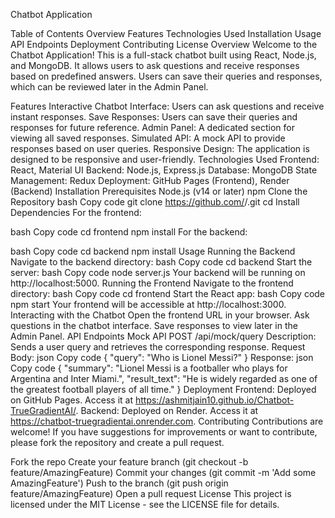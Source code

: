 Chatbot Application


Table of Contents
Overview
Features
Technologies Used
Installation
Usage
API Endpoints
Deployment
Contributing
License
Overview
Welcome to the Chatbot Application! This is a full-stack chatbot built using React, Node.js, and MongoDB. It allows users to ask questions and receive responses based on predefined answers. Users can save their queries and responses, which can be reviewed later in the Admin Panel.

Features
Interactive Chatbot Interface: Users can ask questions and receive instant responses.
Save Responses: Users can save their queries and responses for future reference.
Admin Panel: A dedicated section for viewing all saved responses.
Simulated API: A mock API to provide responses based on user queries.
Responsive Design: The application is designed to be responsive and user-friendly.
Technologies Used
Frontend: React, Material UI
Backend: Node.js, Express.js
Database: MongoDB
State Management: Redux
Deployment: GitHub Pages (Frontend), Render (Backend)
Installation
Prerequisites
Node.js (v14 or later)
npm
Clone the Repository
bash
Copy code
git clone https://github.com/<your-username>/<your-repo-name>.git
cd <your-repo-name>
Install Dependencies
For the frontend:

bash
Copy code
cd frontend
npm install
For the backend:

bash
Copy code
cd backend
npm install
Usage
Running the Backend
Navigate to the backend directory:
bash
Copy code
cd backend
Start the server:
bash
Copy code
node server.js
Your backend will be running on http://localhost:5000.
Running the Frontend
Navigate to the frontend directory:
bash
Copy code
cd frontend
Start the React app:
bash
Copy code
npm start
Your frontend will be accessible at http://localhost:3000.
Interacting with the Chatbot
Open the frontend URL in your browser.
Ask questions in the chatbot interface.
Save responses to view later in the Admin Panel.
API Endpoints
Mock API
POST /api/mock/query
Description: Sends a user query and retrieves the corresponding response.
Request Body:
json
Copy code
{
  "query": "Who is Lionel Messi?"
}
Response:
json
Copy code
{
  "summary": "Lionel Messi is a footballer who plays for Argentina and Inter Miami.",
  "result_text": "He is widely regarded as one of the greatest football players of all time."
}
Deployment
Frontend: Deployed on GitHub Pages. Access it at https://ashmitjain10.github.io/Chatbot-TrueGradientAI/.
Backend: Deployed on Render. Access it at https://chatbot-truegradientai.onrender.com.
Contributing
Contributions are welcome! If you have suggestions for improvements or want to contribute, please fork the repository and create a pull request.

Fork the repo
Create your feature branch (git checkout -b feature/AmazingFeature)
Commit your changes (git commit -m 'Add some AmazingFeature')
Push to the branch (git push origin feature/AmazingFeature)
Open a pull request
License
This project is licensed under the MIT License - see the LICENSE file for details.
